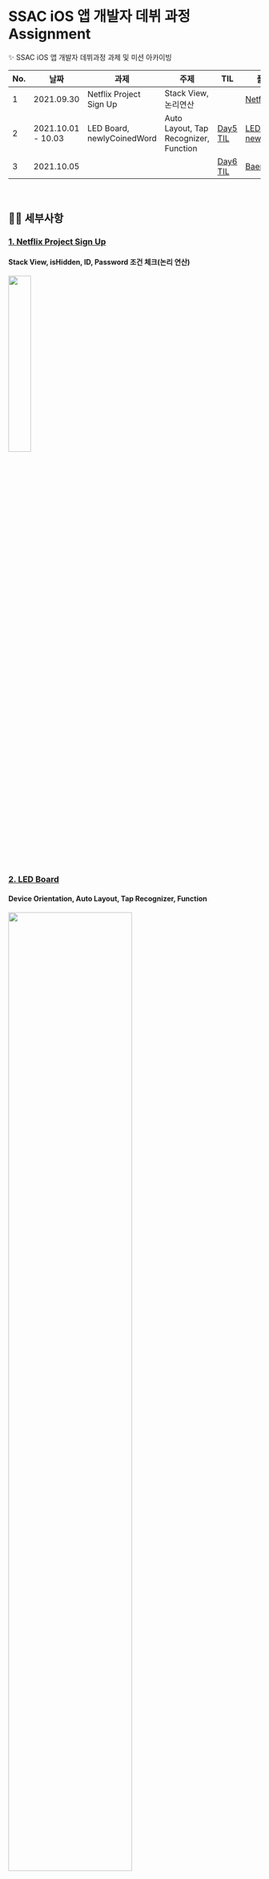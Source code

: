 # SSAC iOS 앱 개발자 데뷔 과정 Assignment 
✨ SSAC iOS 앱 개발자 데뷔과정 과제 및 미션 아카이빙

No. | 날짜 | 과제 | 주제 | TIL | 폴더 바로가기
------------ | ------------- | ------------- | ------------- | -------------  | -------------
1 | 2021.09.30 | Netflix Project Sign Up | Stack View, 논리연산 | | [Netflix SignUp](https://github.com/hope1053/SSAC_iOS_Assignment/tree/main/SSAC_Day4_SignUp)
2 | 2021.10.01 - 10.03 | LED Board, newlyCoinedWord | Auto Layout, Tap Recognizer, Function | [Day5 TIL](https://velog.io/@hope1053/SSACiOSDay-4-TIL) | [LED Board](https://github.com/hope1053/SSAC_iOS_Assignment/tree/main/SSAC_Day5_LEDBoard), [newlyCoinedWord](https://github.com/hope1053/SSAC_iOS_Assignment/tree/main/SSAC_Day5_newlyCoinedWord)
3 | 2021.10.05 | | | [Day6 TIL](https://velog.io/@hope1053/SSACiOSDay-6-TIL) | [Baemin Project](https://github.com/hope1053/SSAC_iOS_Assignment/tree/main/SSAC_Day6_Baemin)

<br>

## 👩‍💻 세부사항
### [1. Netflix Project Sign Up](https://github.com/hope1053/SSAC_iOS_Assignment/tree/main/SSAC_Day4_SignUp)
#### Stack View, isHidden, ID, Password 조건 체크(논리 연산)  
<img src = "https://user-images.githubusercontent.com/22907483/135413960-985858af-9400-4d6e-829a-ff3614e368f9.gif" width="30%">

### [2. LED Board](https://github.com/hope1053/SSAC_iOS_Assignment/tree/main/SSAC_Day5_LEDBoard)
#### Device Orientation, Auto Layout, Tap Recognizer, Function
<img src = "https://user-images.githubusercontent.com/22907483/135706148-05e5693f-9837-4ef2-9251-ac26aa6249f8.gif" width="70%">

### [3. Newly Coined Word](https://github.com/hope1053/SSAC_iOS_Assignment/tree/main/SSAC_Day5_newlyCoinedWord)
#### Stack View, randomElement, MVVM, Alert
<img src = "https://user-images.githubusercontent.com/22907483/135759612-800e2abd-2775-4704-8d48-5739b4f10c51.gif" width="30%">
